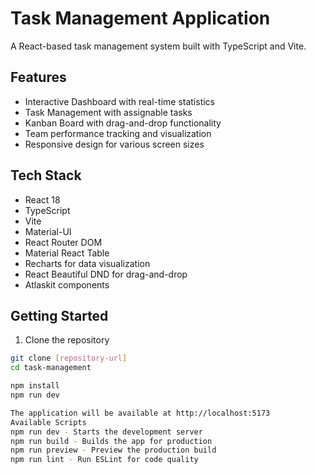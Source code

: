 # Task Management Application

A React-based task management system built with TypeScript and Vite.

## Features

- Interactive Dashboard with real-time statistics
- Task Management with assignable tasks
- Kanban Board with drag-and-drop functionality
- Team performance tracking and visualization
- Responsive design for various screen sizes

## Tech Stack

- React 18
- TypeScript
- Vite
- Material-UI
- React Router DOM
- Material React Table
- Recharts for data visualization
- React Beautiful DND for drag-and-drop
- Atlaskit components

## Getting Started

1. Clone the repository
```sh
git clone [repository-url]
cd task-management

npm install
npm run dev

The application will be available at http://localhost:5173
Available Scripts
npm run dev - Starts the development server
npm run build - Builds the app for production
npm run preview - Preview the production build
npm run lint - Run ESLint for code quality